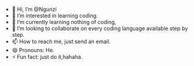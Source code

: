 - 👋 Hi, I’m @Ngunzi
- 👀 I’m interested in learning coding.
- 🌱 I’m currently learning nothing of coding,
- 💞️ I’m looking to collaborate on every coding language available step by step.
- 📫 How to reach me, just send an email.
- 😄 Pronouns: He.
- ⚡ Fun fact: just do it,hahaha.

<!---
Ngunzi is just a man who wants to learn hpw to code,im i'm interested in learning different coding languages and modules.
--->
